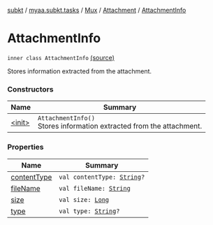 [subkt](../../../../index.md) / [myaa.subkt.tasks](../../../index.md) / [Mux](../../index.md) / [Attachment](../index.md) / [AttachmentInfo](./index.md)

# AttachmentInfo

`inner class AttachmentInfo` [(source)](https://github.com/Myaamori/SubKt/blob/0.1.4/src/main/kotlin/myaa/subkt/tasks/muxtask.kt#L62)

Stores information extracted from the attachment.

### Constructors

| Name | Summary |
|---|---|
| [&lt;init&gt;](-init-.md) | `AttachmentInfo()`<br>Stores information extracted from the attachment. |

### Properties

| Name | Summary |
|---|---|
| [contentType](content-type.md) | `val contentType: `[`String`](https://kotlinlang.org/api/latest/jvm/stdlib/kotlin/-string/index.html)`?` |
| [fileName](file-name.md) | `val fileName: `[`String`](https://kotlinlang.org/api/latest/jvm/stdlib/kotlin/-string/index.html) |
| [size](size.md) | `val size: `[`Long`](https://kotlinlang.org/api/latest/jvm/stdlib/kotlin/-long/index.html) |
| [type](type.md) | `val type: `[`String`](https://kotlinlang.org/api/latest/jvm/stdlib/kotlin/-string/index.html)`?` |
